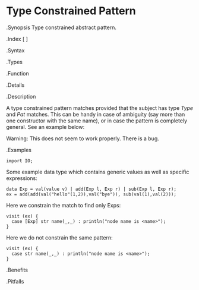 # Type Constrained Pattern

.Synopsis
Type constrained abstract pattern.

.Index
[ ]

.Syntax

.Types

.Function

.Details

.Description

A type constrained pattern matches provided that the subject has type _Type_ and _Pat_ matches. This can be handy in case of ambiguity (say more than one constructor with the same name), or in case the pattern is completely general. See an example below:

Warning: This does not seem to work properly. There is a bug.

.Examples

```rascal-shell
import IO;
```
Some example data type which contains generic values as well as specific expressions:
```rascal-shell,continue
data Exp = val(value v) | add(Exp l, Exp r) | sub(Exp l, Exp r);
ex = add(add(val("hello"(1,2)),val("bye")), sub(val(1),val(2)));
```
Here we constrain the match to find only Exps:
```rascal-shell,continue
visit (ex) {
  case [Exp] str name(_,_) : println("node name is <name>");
}
```
Here we do not constrain the same pattern:
```rascal-shell,continue
visit (ex) {
  case str name(_,_) : println("node name is <name>");
}
```

.Benefits

.Pitfalls

